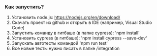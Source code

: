 ### Как запустить?

1. Установить node.js: https://nodejs.org/en/download/
2. Скачать проект из github и открыть в IDE (например, Visual Studio Code) 
3. Запустить команду в гитбаше (в папке cypress): 'npm install'
4. Установить cypress (в гитбаше): 'npm install cypress --save-dev'
6. Запускать автотесты командой 'npm run test'
7. Все новые тесты нужно писать в папке /integration
